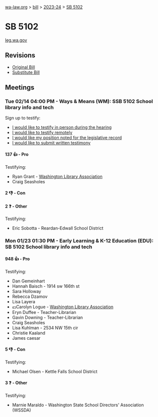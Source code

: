 [wa-law.org](/) > [bill](/bill/) > [2023-24](/bill/2023-24/) > [SB 5102](/bill/2023-24/sb/5102/)

# SB 5102
[leg.wa.gov](https://app.leg.wa.gov/billsummary?BillNumber=5102&Year=2023&Initiative=false)

## Revisions
* [Original Bill](1/)
* [Substitute Bill](S/)

## Meetings
### Tue 02/14 04:00 PM - Ways & Means (WM): SSB 5102 School library info and tech
Sign up to testify:
* [I would like to testify in person during the hearing](https://app.leg.wa.gov/csi/Testifier/Add?chamber=House&mId=30723&aId=151809&caId=21523&tId=1)
* [I would like to testify remotely](https://app.leg.wa.gov/csi/Testifier/Add?chamber=House&mId=30723&aId=151809&caId=21523&tId=2)
* [I would like my position noted for the legislative record](https://app.leg.wa.gov/csi/Testifier/Add?chamber=House&mId=30723&aId=151809&caId=21523&tId=3)
* [I would like to submit written testimony](https://app.leg.wa.gov/csi/Testifier/Add?chamber=House&mId=30723&aId=151809&caId=21523&tId=4)

#### 137 👍 - Pro
Testifying:
* Ryan Grant - [Washington Library Association](/org/washington_library_association/)
* Craig Seasholes

#### 2 👎 - Con

#### 2 ❓ - Other
Testifying:
* Eric Sobotta - Reardan-Edwall School District

### Mon 01/23 01:30 PM - Early Learning & K-12 Education (EDU): SB 5102 School library info and tech
#### 948 👍 - Pro
Testifying:
* Dan Gemeinhart
* Hannah Baisch - 1914 sw 166th st
* Sara Holloway
* Rebecca Dzamov
* Lisa Layera
* 💵Carolyn Logue - [Washington Library Association](/org/washington_library_association/)
* Eryn Duffee - Teacher-Librarian
* Gavin Downing - Teacher-Librarian
* Craig Seasholes
* Lisa Kuhlman - 2534 NW 15th cir
* Christie Kaaland
* James caesar

#### 5 👎 - Con
Testifying:
* Michael Olsen - Kettle Falls School District

#### 3 ❓ - Other
Testifying:
* Marnie Maraldo - Washington State School Directors' Association (WSSDA)
